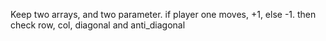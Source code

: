 Keep two arrays, and two parameter.
if player one moves, +1, else -1. then check row, col, diagonal and anti_diagonal 